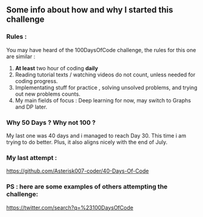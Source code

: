 ## Some info about how and why I started this challenge

### Rules :

You may have heard of the 100DaysOfCode challenge, the rules for this one are similar :

1. **At least** two hour of coding **daily**
2. Reading tutorial texts / watching videos do not count, unless needed for coding progress.
3. Implementating stuff for practice , solving unsolved problems, and trying out new problems counts.
4. My main fields of focus : Deep learning for now, may switch to Graphs and DP later.

### Why 50 Days ? Why not 100 ?

My last one was 40 days and i managed to reach Day 30. This time i am trying to do better.
Plus, it also aligns nicely with the end of July.

### My last attempt :

https://github.com/Asterisk007-coder/40-Days-Of-Code

### PS : here are some examples of others attempting the challenge:

https://twitter.com/search?q=%23100DaysOfCode
